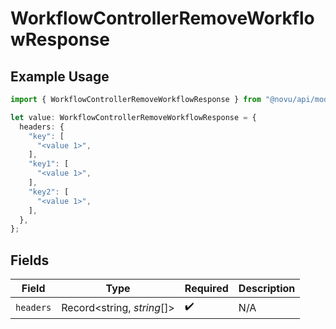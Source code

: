 # WorkflowControllerRemoveWorkflowResponse

## Example Usage

```typescript
import { WorkflowControllerRemoveWorkflowResponse } from "@novu/api/models/operations";

let value: WorkflowControllerRemoveWorkflowResponse = {
  headers: {
    "key": [
      "<value 1>",
    ],
    "key1": [
      "<value 1>",
    ],
    "key2": [
      "<value 1>",
    ],
  },
};
```

## Fields

| Field                      | Type                       | Required                   | Description                |
| -------------------------- | -------------------------- | -------------------------- | -------------------------- |
| `headers`                  | Record<string, *string*[]> | :heavy_check_mark:         | N/A                        |
